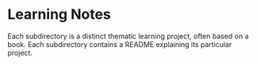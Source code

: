 # Learning Notes

Each subdirectory is a distinct thematic learning project, often based on a book.  Each subdirectory contains a README explaining its particular project.